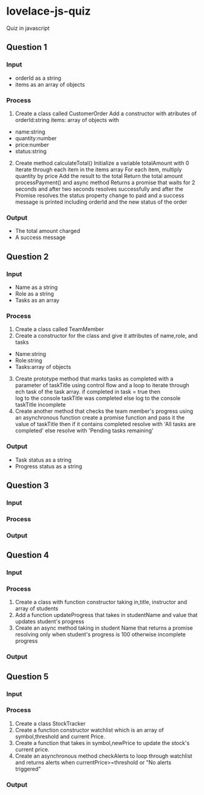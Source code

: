 # lovelace-js-quiz
Quiz in javascript
## Question 1
### Input
- orderId as a string
- items as an array of objects
### Process
1. Create a class called CustomerOrder
Add a constructor with atributes of
orderId:string
items: array of objects with 
- name:string
- quantity:number 
- price:number
- status:string
2. Create method calculateTotal()
Initialize a variable totalAmount  with 0
Iterate through each item in the items array
For each item, multiply quantity by price
Add the result to the total
Return the total amount
processPayment() and async method
 Returns a promise that waits for 2 seconds and after two seconds resolves successfully and after the Promise resolves
the status property change to paid and a success message is printed including orderId and the new status of the order
### Output
- The total amount charged
- A success message
## Question 2
### Input
- Name as a string
- Role as a string
- Tasks as an array 
### Process
1. Create a class called TeamMember 
2. Create a constructor for the class and give it attributes of name,role, and tasks
- Name:string
- Role:string
- Tasks:array of objects
3. Create prototype method that marks tasks as completed with a parameter of taskTitle using control flow and a loop to iterate through ech task of the task array.
if completed in task = true then  
log to the console taskTitle was completed
else log to the console taskTitle incomplete
4. Create another method that checks the team member's progress using an asynchronous function
create a promise function and pass it the value of taskTitle then if it contains completed resolve with 'All tasks are completed' else resolve with 'Pending tasks remaining' 
### Output
- Task status as a string
- Progress status as a string 
## Question 3
### Input
### Process
### Output
## Question 4
### Input
### Process
1. Create a class with function constructor taking in,title, instructor and array of students
2. Add a function updateProgress that takes in studentName and value that updates student's progress
3. Create an async method taking in student Name that returns a promise resolving only when student's progress is 100 otherwise incomplete progress
### Output
## Question 5
### Input

### Process
1. Create a class StockTracker
2. Create a function constructor watchlist which is an array of symbol,threshold and current Price.
3. Create a function that takes in symbol,newPrice to update the stock's current price.
4. Create an asynchronous method checkAlerts to loop through watchlist and returns alerts when currentPrice>=threshold
or  "No alerts triggered"
### Output